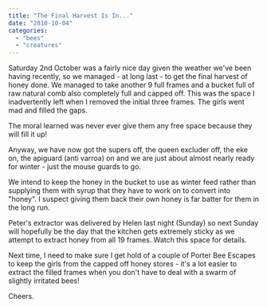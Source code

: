 ```yaml
---
title: "The Final Harvest Is In..."
date: "2010-10-04"
categories: 
  - "bees"
  - "creatures"
---
```


Saturday 2nd October was a fairly nice day given the weather we've been having recently, so we managed - at long last - to get the final harvest of honey done. We managed to take another 9 full frames and a bucket full of raw natural comb also completely full and capped off. This was the space I inadvertently left when I removed the initial three frames. The girls went mad and filled the gaps.

The moral learned was never ever give them any free space because they will fill it up!

Anyway, we have now got the supers off, the queen excluder off, the eke on, the apiguard (anti varroa) on and we are just about almost nearly ready for winter - just the mouse guards to go.

We intend to keep the honey in the bucket to use as winter feed rather than supplying them with syrup that they have to work on to convert into "honey". I suspect giving them back their own honey is far batter for them in the long run.

Peter's extractor was delivered by Helen last night (Sunday) so next Sunday will hopefully be the day that the kitchen gets extremely sticky as we attempt to extract honey from all 19 frames. Watch this space for details.

Next time, I need to make sure I get hold of a couple of Porter Bee Escapes to keep the girls from the capped off honey stores - it's a lot easier to extract the filled frames when you don't have to deal with a swarm of slightly irritated bees!

Cheers.
